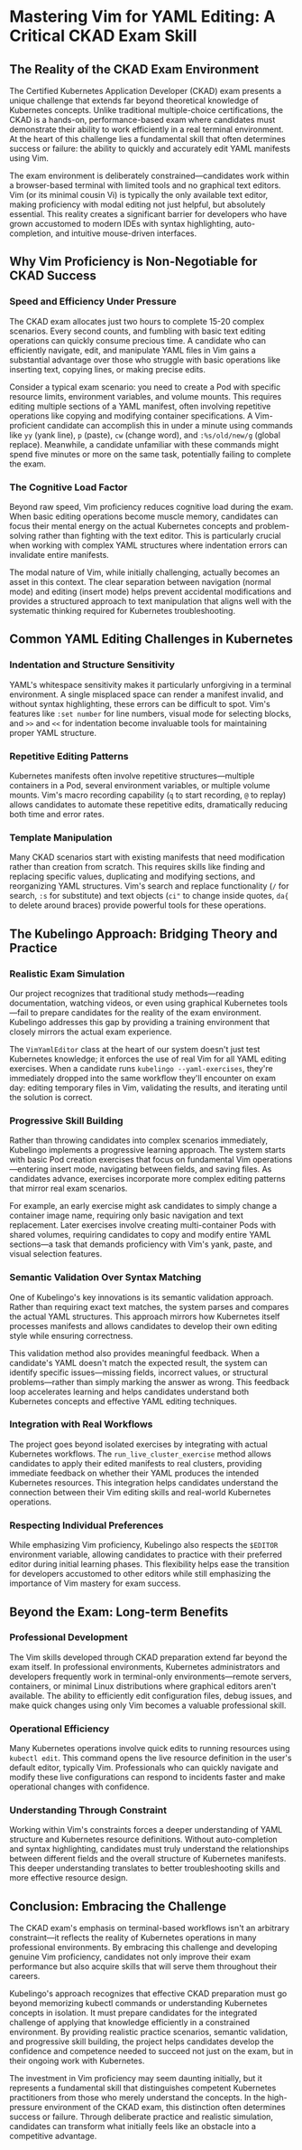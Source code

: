 # Mastering Vim for YAML Editing: A Critical CKAD Exam Skill

## The Reality of the CKAD Exam Environment

The Certified Kubernetes Application Developer (CKAD) exam presents a unique challenge that extends far beyond theoretical knowledge of Kubernetes concepts. Unlike traditional multiple-choice certifications, the CKAD is a hands-on, performance-based exam where candidates must demonstrate their ability to work efficiently in a real terminal environment. At the heart of this challenge lies a fundamental skill that often determines success or failure: the ability to quickly and accurately edit YAML manifests using Vim.

The exam environment is deliberately constrained—candidates work within a browser-based terminal with limited tools and no graphical text editors. Vim (or its minimal cousin Vi) is typically the only available text editor, making proficiency with modal editing not just helpful, but absolutely essential. This reality creates a significant barrier for developers who have grown accustomed to modern IDEs with syntax highlighting, auto-completion, and intuitive mouse-driven interfaces.

## Why Vim Proficiency is Non-Negotiable for CKAD Success

### Speed and Efficiency Under Pressure

The CKAD exam allocates just two hours to complete 15-20 complex scenarios. Every second counts, and fumbling with basic text editing operations can quickly consume precious time. A candidate who can efficiently navigate, edit, and manipulate YAML files in Vim gains a substantial advantage over those who struggle with basic operations like inserting text, copying lines, or making precise edits.

Consider a typical exam scenario: you need to create a Pod with specific resource limits, environment variables, and volume mounts. This requires editing multiple sections of a YAML manifest, often involving repetitive operations like copying and modifying container specifications. A Vim-proficient candidate can accomplish this in under a minute using commands like `yy` (yank line), `p` (paste), `cw` (change word), and `:%s/old/new/g` (global replace). Meanwhile, a candidate unfamiliar with these commands might spend five minutes or more on the same task, potentially failing to complete the exam.

### The Cognitive Load Factor

Beyond raw speed, Vim proficiency reduces cognitive load during the exam. When basic editing operations become muscle memory, candidates can focus their mental energy on the actual Kubernetes concepts and problem-solving rather than fighting with the text editor. This is particularly crucial when working with complex YAML structures where indentation errors can invalidate entire manifests.

The modal nature of Vim, while initially challenging, actually becomes an asset in this context. The clear separation between navigation (normal mode) and editing (insert mode) helps prevent accidental modifications and provides a structured approach to text manipulation that aligns well with the systematic thinking required for Kubernetes troubleshooting.

## Common YAML Editing Challenges in Kubernetes

### Indentation and Structure Sensitivity

YAML's whitespace sensitivity makes it particularly unforgiving in a terminal environment. A single misplaced space can render a manifest invalid, and without syntax highlighting, these errors can be difficult to spot. Vim's features like `:set number` for line numbers, visual mode for selecting blocks, and `>>` and `<<` for indentation become invaluable tools for maintaining proper YAML structure.

### Repetitive Editing Patterns

Kubernetes manifests often involve repetitive structures—multiple containers in a Pod, several environment variables, or multiple volume mounts. Vim's macro recording capability (`q` to start recording, `@` to replay) allows candidates to automate these repetitive edits, dramatically reducing both time and error rates.

### Template Manipulation

Many CKAD scenarios start with existing manifests that need modification rather than creation from scratch. This requires skills like finding and replacing specific values, duplicating and modifying sections, and reorganizing YAML structures. Vim's search and replace functionality (`/` for search, `:s` for substitute) and text objects (`ci"` to change inside quotes, `da{` to delete around braces) provide powerful tools for these operations.

## The Kubelingo Approach: Bridging Theory and Practice

### Realistic Exam Simulation

Our project recognizes that traditional study methods—reading documentation, watching videos, or even using graphical Kubernetes tools—fail to prepare candidates for the reality of the exam environment. Kubelingo addresses this gap by providing a training environment that closely mirrors the actual exam experience.

The `VimYamlEditor` class at the heart of our system doesn't just test Kubernetes knowledge; it enforces the use of real Vim for all YAML editing exercises. When a candidate runs `kubelingo --yaml-exercises`, they're immediately dropped into the same workflow they'll encounter on exam day: editing temporary files in Vim, validating the results, and iterating until the solution is correct.

### Progressive Skill Building

Rather than throwing candidates into complex scenarios immediately, Kubelingo implements a progressive learning approach. The system starts with basic Pod creation exercises that focus on fundamental Vim operations—entering insert mode, navigating between fields, and saving files. As candidates advance, exercises incorporate more complex editing patterns that mirror real exam scenarios.

For example, an early exercise might ask candidates to simply change a container image name, requiring only basic navigation and text replacement. Later exercises involve creating multi-container Pods with shared volumes, requiring candidates to copy and modify entire YAML sections—a task that demands proficiency with Vim's yank, paste, and visual selection features.

### Semantic Validation Over Syntax Matching

One of Kubelingo's key innovations is its semantic validation approach. Rather than requiring exact text matches, the system parses and compares the actual YAML structures. This approach mirrors how Kubernetes itself processes manifests and allows candidates to develop their own editing style while ensuring correctness.

This validation method also provides meaningful feedback. When a candidate's YAML doesn't match the expected result, the system can identify specific issues—missing fields, incorrect values, or structural problems—rather than simply marking the answer as wrong. This feedback loop accelerates learning and helps candidates understand both Kubernetes concepts and effective YAML editing techniques.

### Integration with Real Workflows

The project goes beyond isolated exercises by integrating with actual Kubernetes workflows. The `run_live_cluster_exercise` method allows candidates to apply their edited manifests to real clusters, providing immediate feedback on whether their YAML produces the intended Kubernetes resources. This integration helps candidates understand the connection between their Vim editing skills and real-world Kubernetes operations.

### Respecting Individual Preferences

While emphasizing Vim proficiency, Kubelingo also respects the `$EDITOR` environment variable, allowing candidates to practice with their preferred editor during initial learning phases. This flexibility helps ease the transition for developers accustomed to other editors while still emphasizing the importance of Vim mastery for exam success.

## Beyond the Exam: Long-term Benefits

### Professional Development

The Vim skills developed through CKAD preparation extend far beyond the exam itself. In professional environments, Kubernetes administrators and developers frequently work in terminal-only environments—remote servers, containers, or minimal Linux distributions where graphical editors aren't available. The ability to efficiently edit configuration files, debug issues, and make quick changes using only Vim becomes a valuable professional skill.

### Operational Efficiency

Many Kubernetes operations involve quick edits to running resources using `kubectl edit`. This command opens the live resource definition in the user's default editor, typically Vim. Professionals who can quickly navigate and modify these live configurations can respond to incidents faster and make operational changes with confidence.

### Understanding Through Constraint

Working within Vim's constraints forces a deeper understanding of YAML structure and Kubernetes resource definitions. Without auto-completion and syntax highlighting, candidates must truly understand the relationships between different fields and the overall structure of Kubernetes manifests. This deeper understanding translates to better troubleshooting skills and more effective resource design.

## Conclusion: Embracing the Challenge

The CKAD exam's emphasis on terminal-based workflows isn't an arbitrary constraint—it reflects the reality of Kubernetes operations in many professional environments. By embracing this challenge and developing genuine Vim proficiency, candidates not only improve their exam performance but also acquire skills that will serve them throughout their careers.

Kubelingo's approach recognizes that effective CKAD preparation must go beyond memorizing kubectl commands or understanding Kubernetes concepts in isolation. It must prepare candidates for the integrated challenge of applying that knowledge efficiently in a constrained environment. By providing realistic practice scenarios, semantic validation, and progressive skill building, the project helps candidates develop the confidence and competence needed to succeed not just on the exam, but in their ongoing work with Kubernetes.

The investment in Vim proficiency may seem daunting initially, but it represents a fundamental skill that distinguishes competent Kubernetes practitioners from those who merely understand the concepts. In the high-pressure environment of the CKAD exam, this distinction often determines success or failure. Through deliberate practice and realistic simulation, candidates can transform what initially feels like an obstacle into a competitive advantage.
